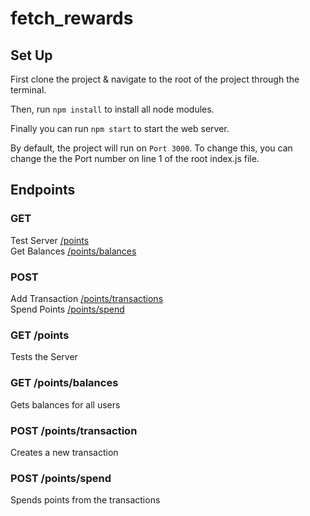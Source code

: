 # fetch_rewards

## Set Up

First clone the project & navigate to the root of the project through the terminal.

Then, run `npm install` to install all node modules.

Finally you can run `npm start` to start the web server.

By default, the project will run on `Port 3000`. 
To change this, you can change the the Port number on line 1 of the root index.js file.

## Endpoints

### GET
Test Server [/points](#get-points) <br/>
Get Balances [/points/balances](#get-pointsbalances) <br/>

### POST
Add Transaction [/points/transactions](#post-pointstransactions) <br/>
Spend Points [/points/spend](#post-pointsspend) <br/>

### GET /points

Tests the Server

### GET /points/balances

Gets balances for all users

### POST /points/transaction

Creates a new transaction

### POST /points/spend

Spends points from the transactions
